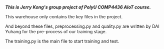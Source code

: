 ***This is Jerry Kong's group project of PolyU COMP4436 AIoT course.***

This warehouse only contains the key files in the project.

And beyond these files, preprocessing.py and quality.py are written by DAI Yuhang for the pre-process of our training stage.

The training.py is the main file to start training and test.
